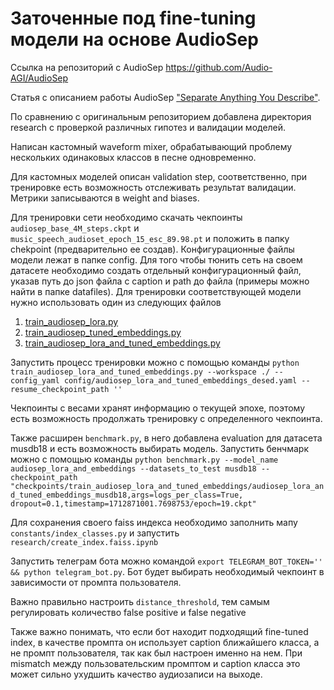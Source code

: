 # Заточенные под fine-tuning модели на основе AudioSep 

Ссылка на репозиторий с AudioSep https://github.com/Audio-AGI/AudioSep

Статья с описанием работы AudioSep ["Separate Anything You Describe"](https://audio-agi.github.io/Separate-Anything-You-Describe/AudioSep_arXiv.pdf).

По сравнению с оригинальным репозиторием добавлена директория research с проверкой различных гипотез и валидации моделей.

Написан кастомный waveform mixer, обрабатывающий проблему нескольких одинаковых классов в песне одновременно.

Для кастомных моделей описан validation step, соответственно, при тренировке есть возможность отслеживать результат валидации.
Метрики записываются в weight and biases.

Для тренировки сети необходимо скачать чекпоинты `audiosep_base_4M_steps.ckpt` и `music_speech_audioset_epoch_15_esc_89.98.pt` 
и положить в папку chekpoint (предварительно ее создав). Конфигурационные файлы модели лежат в папке config.
Для того чтобы тюнить сеть на своем датасете необходимо создать отдельный конфигурационный файл, указав путь до json файла 
с caption и path до файла (примеры можно найти в папке datafiles). Для тренировки соответствующей модели нужно использовать
один из следующих файлов 
1. [train_audiosep_lora.py](train_audiosep_lora.py)
2. [train_audiosep_tuned_embeddings.py](train_audiosep_tuned_embeddings.py)
3. [train_audiosep_lora_and_tuned_embeddings.py](train_audiosep_lora_and_tuned_embeddings.py)

Запустить процесс тренировки можно с помощью команды 
`python train_audiosep_lora_and_tuned_embeddings.py --workspace ./ --config_yaml config/audiosep_lora_and_tuned_embeddings_desed.yaml --resume_checkpoint_path ''`

Чекпоинты с весами хранят информацию о текущей эпохе, поэтому есть возможность продолжать тренировку с определенного чекпоинта.

Также расширен `benchmark.py`, в него добавлена evaluation для датасета musdb18 и есть возможность выбирать модель. 
Запустить бенчмарк можно с помощью команды `python benchmark.py --model_name audiosep_lora_and_embeddings --datasets_to_test musdb18 --checkpoint_path "checkpoints/train_audiosep_lora_and_tuned_embeddings/audiosep_lora_and_tuned_embeddings_musdb18,args=logs_per_class=True, dropout=0.1,timestamp=1712871001.7698753/epoch=19.ckpt"`

Для сохранения своего faiss индекса необходимо заполнить мапу `constants/index_classes.py` и запустить `research/create_index.faiss.ipynb`

Запустить телеграм бота можно командой `export TELEGRAM_BOT_TOKEN='' && python telegram_bot.py`.
Бот будет выбирать необходимый чекпоинт в зависимости от промпта пользователя. 

Важно правильно настроить `distance_threshold`, тем самым регулировать количество false positive и false negative

Также важно понимать, что если бот находит подходящий fine-tuned index, в качестве промпта он использует
caption ближайшего класса, а не промпт пользователя, так как был настроен именно на нем. 
При mismatch между пользовательским промптом и caption класса это может сильно ухудшить 
качество аудиозаписи на выходе.
